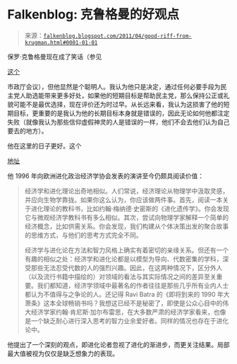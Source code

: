 <!--yml

类别：未分类

日期：2024-05-12 20:56:39

-->

# Falkenblog: 克鲁格曼的好观点

> 来源：[`falkenblog.blogspot.com/2011/04/good-riff-from-krugman.html#0001-01-01`](http://falkenblog.blogspot.com/2011/04/good-riff-from-krugman.html#0001-01-01)

保罗·克鲁格曼现在成了笑话（参见

[这个](http://jammiewearingfool.blogspot.com/2011/04/leftwing-drone-cites-nobel-prize.html)

市政厅会议），但他显然是个聪明人。我认为他只是决定，通过任何必要手段为民主党人助选能带来更多好处，如果他的短期目标是帮助民主党，那么保持公正或礼貌可能不是最优选择，现在评价还为时过早。从长远来看，我认为这损害了他的短期目标，更重要的是我认为他的长期目标本身就是错误的，因此无论如何他都注定失败（就像我认为那些信仰虚假神灵的人是错误的一样，他们不会去他们认为自己要去的地方）。

他在这里的日子更好。这个

[地址](http://web.mit.edu/krugman/www/evolute.html)

他 1996 年向欧洲进化政治经济学协会发表的演讲至今仍颇具阅读价值：

> 经济学和进化理论出奇地相似。人们常说，经济理论从物理学中汲取灵感，并应向生物学靠拢。如果你这么认为，你应该做两件事。首先，阅读一本关于进化理论的教科书，比如约翰·梅纳德·史密斯的《进化遗传学》。你会发现它与微观经济学教科书有多么相似。其次，尝试向物理学家解释一个简单的经济概念，比如供需关系。你会发现，我们构建从个体决策出发的聚合故事的思维方式，与他们的思考方式完全不同。
> 
> 经济学与进化论在方法和智力风格上确实有着密切的亲缘关系。但还有一个有趣的相似之处：经济学和进化论都是以模型为导向、代数密集的学科，深受那些无法忍受代数的人的强烈兴趣。因此，在这两种情况下，区分外人（以及流行书籍中描绘的）对领域的看法与其实际情况之间的差异至关重要。我们都知道，经济学领域中最著名的作者往往是那些几乎所有业内人士都认为不值得与之争论的人。还记得 Ravi Batra 的《即将到来的 1990 年大萧条》这本全球畅销书吗？我想这已经不是秘密了，即使是公众心目中的伟大经济学家约翰·肯尼斯·加尔布雷思，在大多数严肃的经济学家看来，也像是一个缺乏耐心进行深入思考的智力业余爱好者。同样的情况也存在于进化论中。

他提出了一个深刻的观点，即进化论者忽视了进化的渐进步，而更关注结果。局部最大值被视为仅仅是缺乏想象力的表现。
